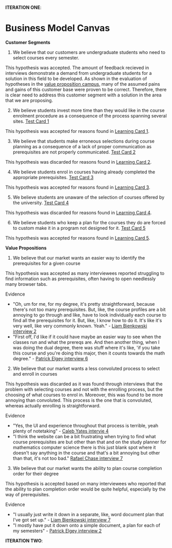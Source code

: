**ITERATION ONE**:

# Business Model Canvas

**Customer Segments**
1) We believe that our customers are undergraduate students who need to select courses every semester.

This hypothesis was accepted. The amount of feedback recieved in interviews demonstrate a demand from undergraduate students for a solution in this field to be developed. As shown in the evaluation of hypotheses in the [value proposition campus](value_proposition_canvas.md), many of the assumed pains and gains of this customer base were proven to be correct. Therefore, there is clear need to address this customer segment with a solution in the area that we are proposing.  

2) We believe students invest more time than they would like in the course enrolment procedure as a consequence of the process spanning several sites. [Test Card 1](test_cards.md)

This hypothesis was accepted for reasons found in [Learning Card 1](learning_cards.md).

3) We believe that students make erroneous selections during course planning as a consequence of a lack of proper communication as prerequisites are not properly communicated. [Test Card 2](test_cards.md)

This hypothesis was discarded for reasons found in [Learning Card 2](learning_cards.md).

4) We believe students enrol in courses having already completed the appropriate prerequisites. [Test Card 3](test_cards.md)

This hypothesis was accepted for reasons found in [Learning Card 3](learning_cards.md).

5) We believe students are unaware of the selection of courses offered by the university. [Test Card 4](test_cards.md)

This hypothesis was discarded for reasons found in [Learning Card 4](learning_cards.md).

6) We believe students who keep a plan for the courses they do are forced to custom make it in a program not designed for it. [Test Card 5](test_cards.md)

This hypothesis was accepted for reasons found in [Learning Card 5](learning_cards.md).

**Value Propositions**
1) We believe that our market wants an easier way to identify the prerequisites for a given course

This hypothesis was accepted as many interviewees reported struggling to find information such as prerequisites, often having to open needlessly many browser tabs.

Evidence
- "Oh, um for me, for my degree, it's pretty straightforward, because there's not too many prerequisites. But, like, the course profiles are a bit annoying to go through and like, have to look individually each course to find all the prerequisites for it. But, like, I know how to do it. It's like it's very well, like very commonly known. Yeah." - [Liam Bienkowski interview 2](../../interviews/iteration_1/liam_bienkowski/liam_bienkowski_2025-08-20_2.md)
- "First off, I'd like if it could have maybe an easier way to see when the classes run and what the prereqs are. And then another thing, when I was doing the dual degree, there was stuff where it's like, 'if you take this course and you're doing this major, then it counts towards the math degree." - [Patrick Elgey interview 6](../../interviews/iteration_1/patrick/PATRICK_2025_09_01_6.md)

2) We believe that our market wants a less convoluted process to select and enroll in courses

This hypothesis was discarded as it was found through interviews that the problem with selecting courses and not with the enrolling process, but the choosing of what courses to enrol in. Moreover, this was found to be more annoying than convoluted. This process is the one that is convoluted, whereas actually enrolling is straightforward.

Evidence
- "Yes, the UI and experience throughout that process is terrible, yeah plenty of notetaking" - [Caleb Yates intervie 4](../../interviews/iteration_1/caleby/CALEB_2025_8_22_4.md)
- "I think the website can be a bit frustrating when trying to find what course prerequisites are but other than that and on the study planner for mathematics computer science there is this just blank spot where it doesn't say anything in the course and that's a bit annoying but other than that, it's not too bad." [Rafael Chase interview 7](../../interviews/iteration_1/rafael_chase/rafael_2025_08_28_7.md)

3) We believe that our market wants the ability to plan course completion order for their degree

This hypothesis is accepted based on many interviewees who reported that the ability to plan completion order would be quite helpful, especially by the way of prerequisites. 

Evidence
- "I usually just write it down in a separate, like, word document plan that I've got set up." - [Liam Bienkowski interview 7](../../interviews/iteration_1/liam_bienkowski/liam_bienkowski_2025-08-27_7.md)
- "I mostly have put it down onto a simple document, a plan for each of my semesters" - [Patrick Elgey interview 2](../../interviews/iteration_1/patrick/PATRICK_2025_08_25_2.md)

**ITERATION TWO**:

